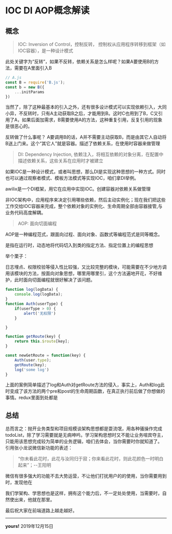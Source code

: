 # IOC DI AOP概念解读
## 概念
> IOC: Inversion of Control，控制反转， 控制权从应用程序转移到框架（如IOC容器），是一种设计模式

此处关键字为“反转”，如果不反转，依赖关系是怎么样呢？如果A要使用B的方法，需要在A里面引入B
```javascript
// A.js
const B = require('B.js');
const b = new B({
    ...initParams
})

```
当然了，除了这种最基本的引入之外，还有很多设计模式可以实现依赖引入，大同小异，不反转时，只有A主动获取B之后，才能用到B。这时C也用到了B，C又引用了A，如果后面加需求，B需要使用A的方法，这种重复引用，反复引用的现象是很恶心的。

反转做了什么事呢？ A要调用B的话，A并不需要主动获取B，而是由其它人自动将B送上门来。这个“其它人”就是容器。描述了依赖关系，在使用时容器来做管理


> DI: Dependency Injection, 依赖注入，将相互依赖的对象分离，在配置中描述依赖关系，这些关系在应用时才被建立

如果IOC是一种设计模式，或者叫思想，那么DI是实现这种思想的一种方式。同时也可以通过观察者模式、模板方法模式等实现IOC，咱们拿DI举例。

awilix是一个DI框架，用它在应用中实现IOC。创建容器对依赖关系做管理


非IOC架构中，应用程序来决定引用哪些依赖，然后主动实例化；现在我们把这些工作交给IOC容器来完成，整个依赖对象的实例化、生命周期全部由容器接管,与业务代码高度解耦。


> AOP: 面向切面编程

AOP是一种编程范式，跟面向过程、面向对象、函数式等编程范式是同等概念。

是指在运行时，动态地将代码切入到类的指定方法、指定位置上的编程思想

举个栗子：

日志埋点、权限校验等侵入性比较强，又比较完整的模块，可能需要在不少地方调用该模块的方法，按面向对象思想，哪里用哪里引，这个方法遍地开花，不好维护，此时面向切面编程就很好解决了该问题。
```javascript
function log(logData) {
    console.log(logData);
}
function Auth(userType) {
    if(userType > 0) {
        alert('无权限')
    }

}

function getRoute(key) {
    return this.$route[key];
}

const newGetRoute = function(key) {
    Auth(user.type);
    getRoute(key);
    log('some log')
}

```
上面的案例简单描述了log和Auth对getRoute方法的侵入，事实上，Auth和log此时变成了该方法的两个pre和post的生命周期函数，在真正执行前后做了你想做的事情。redux里面到处都是


## 总结
总而言之：抛开业务类型和项目规模谈架构思想都是耍流氓，用各种骚操作完成todoList，除了学习需要就是无病呻吟。学习架构思想时又不能让业务喧宾夺主，只能用该思想完成较为简单的业务逻辑，咱们去体会，当你需要时你就知道了。
引用张小龙说微信新功能的表述：
> “你未看此花时，此花与汝同归于寂；你来看此花时，则此花颜色一时明白起来”；--王阳明

微信有很多强大的功能不去大势运营，不让他们打扰用户的的使用，当你需要用到时，发现他在

我们学架构、学思想也是这样，拥有这个能力后，不一定处处使用，当需要时，自然使出来，他就在那里。

最后祝大家在前端道路上越走越好。

---

**yours!**
2019年12月15日
